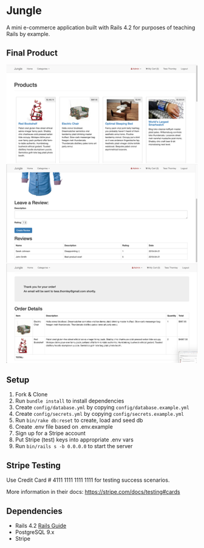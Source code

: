 # Jungle

A mini e-commerce application built with Rails 4.2 for purposes of teaching Rails by example.

## Final Product

!["Home Page"](https://github.com/tessthornley/jungle-rails/blob/master/docs/home-page.png)
!["Review Section"](https://github.com/tessthornley/jungle-rails/blob/master/docs/review-section.png)
!["Order Page"](https://github.com/tessthornley/jungle-rails/blob/master/docs/order-page.png)

## Setup

1. Fork & Clone
2. Run `bundle install` to install dependencies
3. Create `config/database.yml` by copying `config/database.example.yml`
4. Create `config/secrets.yml` by copying `config/secrets.example.yml`
5. Run `bin/rake db:reset` to create, load and seed db
6. Create .env file based on .env.example
7. Sign up for a Stripe account
8. Put Stripe (test) keys into appropriate .env vars
9. Run `bin/rails s -b 0.0.0.0` to start the server

## Stripe Testing

Use Credit Card # 4111 1111 1111 1111 for testing success scenarios.

More information in their docs: <https://stripe.com/docs/testing#cards>

## Dependencies

* Rails 4.2 [Rails Guide](http://guides.rubyonrails.org/v4.2/)
* PostgreSQL 9.x
* Stripe
